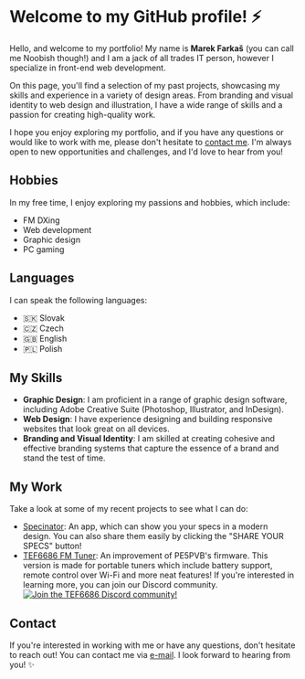 # Welcome to my GitHub profile! ⚡

Hello, and welcome to my portfolio! My name is **Marek Farkaš** (you can call me Noobish though!) and I am a jack of all trades IT person, however I specialize in front-end web development.

On this page, you'll find a selection of my past projects, showcasing my skills and experience in a variety of design areas. From branding and visual identity to web design and illustration, I have a wide range of skills and a passion for creating high-quality work.

I hope you enjoy exploring my portfolio, and if you have any questions or would like to work with me, please don't hesitate to [contact me](#contact). I'm always open to new opportunities and challenges, and I'd love to hear from you!

## Hobbies

In my free time, I enjoy exploring my passions and hobbies, which include:
- FM DXing
- Web development
- Graphic design
- PC gaming

## Languages

I can speak the following languages:

- 🇸🇰 Slovak
- 🇨🇿 Czech
- 🇬🇧 English
- 🇵🇱 Polish

## My Skills

- **Graphic Design**: I am proficient in a range of graphic design software, including Adobe Creative Suite (Photoshop, Illustrator, and InDesign).
- **Web Design**: I have experience designing and building responsive websites that look great on all devices.
- **Branding and Visual Identity**: I am skilled at creating cohesive and effective branding systems that capture the essence of a brand and stand the test of time.

## My Work

Take a look at some of my recent projects to see what I can do:

- [Specinator](specinator.net): An app, which can show you your specs in a modern design. You can also share them easily by clicking the "SHARE YOUR SPECS" button!
- [TEF6686 FM Tuner](https://github.com/NoobishSVK/TEF6686-remastered): An improvement of PE5PVB's firmware. This version is made for portable tuners which include battery support, remote control over Wi-Fi and more neat features! If you're interested in learning more, you can join our Discord community.
[<img alt="Join the TEF6686 Discord community!" src="https://i.imgur.com/BYqhuLI.png">](https://discord.gg/ZAVNdS74mC)  

## Contact

If you're interested in working with me or have any questions, don't hesitate to reach out! You can contact me via [e-mail](mailto:noobish@noobish.eu). I look forward to hearing from you! ✨


<!--
**NoobishSVK/NoobishSVK** is a ✨ _special_  ✨ repository because its `README.md` (this file) appears on your GitHub profile.

Here are some ideas to get you started:

- 🔭 I’m currently working on ...
- 🌱 I’m currently learning ...
- 👯 I’m looking to collaborate on ...
- 🤔 I’m looking for help with ...
- 💬 Ask me about ...
- 📫 How to reach me: ...
- 😄 Pronouns: ...
- ⚡ Fun fact: ...
-->
